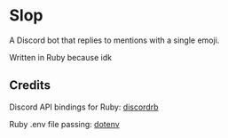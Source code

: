 # Slop

A Discord bot that replies to mentions with a single emoji.

Written in Ruby because idk

## Credits

Discord API bindings for Ruby: [discordrb](https://github.com/shardlab/discordrb)

Ruby .env file passing: [dotenv](https://github.com/bkeepers/dotenv)
